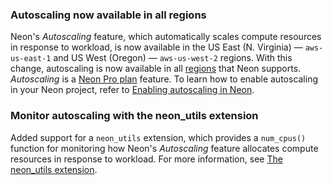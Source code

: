 ### Autoscaling now available in all regions

Neon's _Autoscaling_ feature, which automatically scales compute resources in response to workload, is now available in the US East (N. Virginia) — `aws-us-east-1` and US West (Oregon) — `aws-us-west-2` regions. With this change, autoscaling is now available in all [regions](/docs/introduction/regions) that Neon supports. _Autoscaling_ is a [Neon Pro plan](/docs/introduction/pro-plan) feature. To learn how to enable autoscaling in your Neon project, refer to [Enabling autoscaling in Neon](/docs/guides/autoscaling-guide).

### Monitor autoscaling with the neon_utils extension

Added support for a `neon_utils` extension, which provides a `num_cpus()` function for monitoring how Neon's _Autoscaling_ feature allocates compute resources in response to workload. For more information, see [The neon_utils extension](/docs/extensions/neon-utils).

